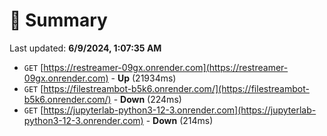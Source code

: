 # 📖 Summary
Last updated: **6/9/2024, 1:07:35 AM**

- `GET` [https://restreamer-09gx.onrender.com](https://restreamer-09gx.onrender.com) - **Up** (21934ms)
- `GET` [https://filestreambot-b5k6.onrender.com/](https://filestreambot-b5k6.onrender.com/) - **Down** (224ms)
- `GET` [https://jupyterlab-python3-12-3.onrender.com](https://jupyterlab-python3-12-3.onrender.com) - **Down** (214ms)
